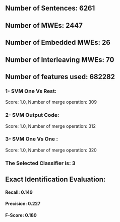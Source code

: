 ## Number of Sentences: 6261
## Number of MWEs: 2447

## Number of Embedded MWEs: 26

## Number of Interleaving MWEs: 70
## Number of features used: 682282

### 1- SVM One Vs Rest: 
Score: 1.0, Number of merge operation: 309
### 2- SVM Output Code: 
Score: 1.0, Number of merge operation: 312
### 3- SVM One Vs One : 
Score: 1.0, Number of merge operation: 320
### The Selected Classifier is: 3
## Exact Identification Evaluation: 
#### Recall: 0.149
#### Precision: 0.227
#### F-Score: 0.180
